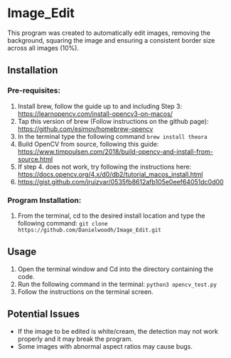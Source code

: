 # Image_Edit
This program was created to automatically edit images, removing the background, squaring the image and ensuring a consistent border size across all images (10%).

## Installation
### Pre-requisites:
1. Install brew, follow the guide up to and including Step 3: https://learnopencv.com/install-opencv3-on-macos/
2. Tap this version of brew (Follow instructions on the github page): https://github.com/esimov/homebrew-opencv
3. In the terminal type the following command ```brew install theora```
4. Build OpenCV from source, following this guide: https://www.timpoulsen.com/2018/build-opencv-and-install-from-source.html
5. If step 4. does not work, try following the instructions here: https://docs.opencv.org/4.x/d0/db2/tutorial_macos_install.html
6. https://gist.github.com/jruizvar/0535fb8612afb105e0eef64051dc0d00

### Program Installation:
1. From the terminal, cd to the desired install location and type the following command: ```git clone https://github.com/Danielwoodh/Image_Edit.git```

## Usage

1. Open the terminal window and Cd into the directory containing the code.
2. Run the following command in the terminal: ```python3 opencv_test.py```
3. Follow the instructions on the terminal screen.

## Potential Issues

- If the image to be edited is white/cream, the detection may not work properly and it may break the program.
- Some images with abnormal aspect ratios may cause bugs.
